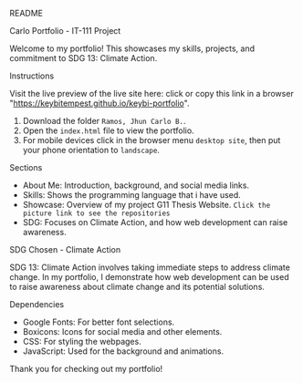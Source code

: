 README

Carlo Portfolio - IT-111 Project

Welcome to my portfolio! This showcases my skills, projects, and commitment to SDG 13: Climate Action.

Instructions

Visit the live preview of the live site here: click or copy this link in a browser "https://keybitempest.github.io/keybi-portfolio".

1. Download the folder `Ramos, Jhun Carlo B.`.
2. Open the `index.html` file to view the portfolio.
3. For mobile devices click in the browser menu `desktop site`, then put your phone orientation to `landscape`.

Sections

- About Me: Introduction, background, and social media links.
- Skills: Shows the programming language that i have used.
- Showcase: Overview of my project G11 Thesis Website. `Click the picture link to see the repositories`
- SDG: Focuses on Climate Action, and how web development can raise awareness.

SDG Chosen - Climate Action

SDG 13: Climate Action involves taking immediate steps to address climate change. In my portfolio, I demonstrate how web development can be used to raise awareness about climate change and its potential solutions.

Dependencies

- Google Fonts: For better font selections.
- Boxicons: Icons for social media and other elements.
- CSS: For styling the webpages.
- JavaScript: Used for the background and animations.

Thank you for checking out my portfolio!

